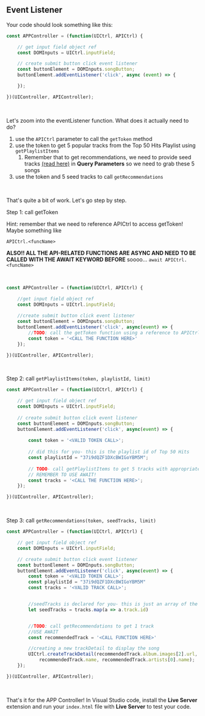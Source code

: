 ## Event Listener

Your code should look something like this:

```js
const APPController = (function(UICtrl, APICtrl) {

	// get input field object ref
	const DOMInputs = UICtrl.inputField;

	// create submit button click event listener
	const buttonElement = DOMInputs.songButton;
	buttonElement.addEventListener('click', async (event) => {

	});

})(UIController, APIController);
```



<br />



Let's zoom into the eventListener function. What does it actually need to do?



1. use the `APICtrl`  parameter to call the `getToken`  method
2. use the token to get 5 popular tracks from the Top 50 Hits Playlist using `getPlaylistItems`
   1. Remember that to get recommendations, we need to provide seed tracks [(read here)](https://developer.spotify.com/documentation/web-api/reference/browse/get-recommendations/) in **Query Parameters** so we need to grab these 5 songs
3. use the token and 5 seed tracks to call `getRecommendations`



<br />



That's quite a bit of work. Let's go step by step.

Step 1:  call getToken

Hint: remember that we need to reference APICtrl to access getToken! Maybe something like 

`APICtrl.<funcName>`

**ALSO!! ALL THE API-RELATED FUNCTIONS ARE ASYNC AND NEED TO BE CALLED WITH THE AWAIT KEYWORD BEFORE**   soooo... `await APICtrl.<funcName>`



<br />



```js
const APPController = (function(UICtrl, APICtrl) {

    //get input field object ref
    const DOMInputs = UICtrl.inputField;
    
    //create submit button click event listener
    const buttonElement = DOMInputs.songButton;
    buttonElement.addEventListener('click', async(event) => {
    	//TODO: call the getToken function using a reference to APICtrl
      	const token = '<CALL THE FUNCTION HERE>'
    });

})(UIController, APIController); 

```



<br />



Step 2:  call `getPlaylistItems(token, playlistId, limit)`

```js
const APPController = (function(UICtrl, APICtrl) {

    // get input field object ref
    const DOMInputs = UICtrl.inputField;
    
    // create submit button click event listener
    const buttonElement = DOMInputs.songButton;
    buttonElement.addEventListener('click', async(event) => {
				
      	const token = '<VALID TOKEN CALL>';
          
        // did this for you- this is the playlist id of Top 50 Hits
        const playlistId = "37i9dQZF1DXcBWIGoYBM5M";
        
        // TODO- call getPlaylistItems to get 5 tracks with appropriate params
        // REMEMBER TO USE AWAIT!
        const tracks = '<CALL THE FUNCTION HERE>';
    });

})(UIController, APIController); 
```



<br />



Step 3: call `getRecommendations(token, seedTracks, limit)`

```js
const APPController = (function(UICtrl, APICtrl) {

	// get input field object ref
	const DOMInputs = UICtrl.inputField;

	// create submit button click event listener
	const buttonElement = DOMInputs.songButton;
	buttonElement.addEventListener('click', async(event) => {
		const token = '<VALID TOKEN CALL>';
		const playlistId = "37i9dQZF1DXcBWIGoYBM5M"  
		const tracks = '<VALID TRACK CALL>';


		//seedTracks is declared for you- this is just an array of the IDs of the 5 tracks we just received
		let seedTracks = tracks.map(a => a.track.id) 


		//TODO: call getRecommendations to get 1 track
		//USE AWAIT
		const recommendedTrack = '<CALL FUNCTION HERE>'

		//creating a new trackDetail to display the song  
		UICtrl.createTrackDetail(recommendedTrack.album.images[2].url, 
		    recommendedTrack.name, recommendedTrack.artists[0].name);
	});

})(UIController, APIController); 
```



<br />



That's it for the APP Controller! In Visual Studio code, install the **Live Server**  extension and run your `index.html`  file with **Live Server** to test your code.
